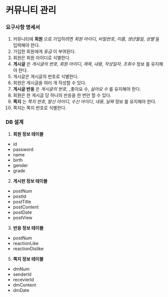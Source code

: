 # 커뮤니티 관리
### 요구사항 명세서
1. 커뮤니티에 __회원__ 으로 가입하려면 _회원 아이디_, _비밀번호_, _이름_, _생년월일_, _성별_ 을 입력해야 한다.
2. 가입한 회원에게 _등급_ 이 부여된다.
3. 회원은 회원 아이디로 식별한다.
4. __게시글__ 은 _게시글의 번호_, _회원 아이디_, _제목_, _내용_, _작성일자_, _조회수_ 정보 를 유지해야 한다.
5. 게시글은 게시글의 번호로 식별한다.
6. 회원은 게시글을 여러 개 작성할 수 있다.
7. __게시글 반응__ 은 _게시글의 번호_, _좋아요 수, _싫어요 수_ 를 유지해야 한다.
8. 회원은 한 게시글 당 하나의 반응을 한 번만 할 수 있다.
9. __쪽지__ 는 _쪽지 번호_, _발신 아이디_, _수신 아이디_, _내용_, _날짜_ 정보 를 유지해야 한다.
10. 쪽지는 쪽지 번호로 식별한다.

### DB 설계
1. __회원 정보 테이블__
+ id
+ password
+ name
+ birth
+ gender
+ grade
2. __게시판 정보 테이블__
+ postNum
+ postId
+ postTitle
+ postContent
+ postDate
+ postView
3. __반응 정보 테이블__
+ postNum
+ reactionLike
+ reactionDislike
5. __쪽지 정보 테이블__
+ dmNum
+ senderId
+ recevierId
+ dmContent
+ dmDate

